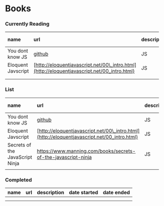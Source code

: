 # Books

### Currently Reading

| name | url | description | date started |
| :--- | :--- | :--- | :--- |
| You dont know JS | [github](https://github.com/getify/You-Dont-Know-JS/blob/2nd-ed/this-object-prototypes/ch3.md#property-descriptors) | JS | 2/25/2019 |
| Eloquent Javscript | [http://eloquentjavascript.net/00\_intro.html](http://eloquentjavascript.net/00_intro.html) | JS | 10/16/2019 |
|  |  |  |  |
|  |  |  |  |

### List

| name | url | description | date started |
| :--- | :--- | :--- | :--- |
| You dont know JS | [github](https://github.com/getify/You-Dont-Know-JS/blob/2nd-ed/this-object-prototypes/ch3.md#property-descriptors) | JS | 2/25/2019 |
| Eloquent Javscript | [http://eloquentjavascript.net/00\_intro.html](http://eloquentjavascript.net/00_intro.html) | JS | 10/16/2019 |
| Secrets of the JavaScript Ninja | https://www.manning.com/books/secrets-of-the-javascript-ninja | JS | 10/23/2019 |
|  |  |  |  |

### Completed

| name | url | description | date started | date ended |
| :--- | :--- | :--- | :--- | :--- |
|  |  |  |  |  |
|  |  |  |  |  |

